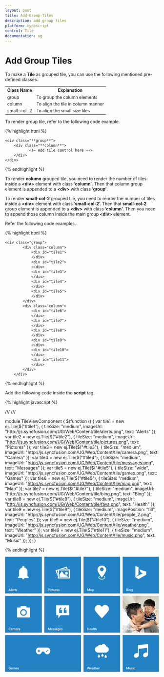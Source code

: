 ```yaml
---
layout: post
title: Add-Group-Tiles
description: add group tiles
platform: typescript
control: Tile
documentation: ug
---
```


# Add Group Tiles

To make a **Tile** as grouped tile, you can use the following mentioned pre-defined classes.

<table>
<tr>
<th>
Class Name</th><th>
Explanation</th></tr>
<tr>
<td>
group</td><td>
To group the column elements</td></tr>
<tr>
<td>
column</td><td>
To align the tile in column manner</td></tr>
<tr>
<td>
small-col-2</td><td>
To align the small size tiles</td></tr>
</table>

To render group tile, refer to the following code example.

{% highlight html %}

    <div class="**group**">
        <div class="**column**">
               <!— Add tile control here -->
        </div>
    </div>

{% endhighlight %}

To render **column** grouped tile, you need to render the number of tiles inside a **&lt;div&gt;** element with class ‘**column’**. Then that column group element is appended to a **&lt;div&gt;** with class ‘**group’**.     

To render **small-col-2** grouped tile, you need to render the number of tiles inside a **&lt;div&gt;** element with class ‘**small-col-2**’. Then that **small-col-2** group element is appended to a **&lt;div&gt;** with class ‘**column’**. Then you need to append those column inside the main group **&lt;div&gt;** element.                                                     

 Refer the following code examples.

{% highlight html %}
    
    <div class="group">
            <div class="column">
                <div id="tile1">
                </div>
                <div id="tile2">
                </div>
                <div id="tile3">
                </div>
                <div id="tile4">
                </div>
                <div id="tile5">
                </div>
            </div>
            <div class="column">
                <div id="tile6">
                </div>
                <div id="tile7">
                </div>
                <div id="tile8">
                </div>
                <div id="tile9">
                </div>
                <div id="tile10">
                </div>
                <div id="tile11">
                </div>
            </div>
        </div>

{% endhighlight %}

Add the following code inside the **script** tag.

{% highlight javascript %}  
       
/// <reference path="tsfiles/jquery.d.ts" />
 /// <reference path="tsfiles/ej.web.all.d.ts" />

module TileViewComponent {
    $(function () {
        var tile1 = new ej.Tile($("#tile1"), {
            tileSize: "medium", 
            imageUrl: "http://js.syncfusion.com/UG/Web/Content/tile/alerts.png",
            text: "Alerts"
        });
       var tile2 = new ej.Tile($("#tile2"), {
            tileSize: "medium", 
            imageUrl: "http://js.syncfusion.com/UG/Web/Content/tile/pictures.png",
            text: "Pictures"
        });
        var tile3 = new ej.Tile($("#tile3"), {
            tileSize: "medium", 
            imageUrl: "http://js.syncfusion.com/UG/Web/Content/tile/camera.png",
            text: "Camera"
        });
       var tile4 = new ej.Tile($("#tile4"), {
            tileSize: "medium", 
            imageUrl: "http://js.syncfusion.com/UG/Web/Content/tile/messages.png",
            text: "Messages"
        });
        var tile5 = new ej.Tile($("#tile5"), {
            tileSize: "wide", 
            imageUrl: "http://js.syncfusion.com/UG/Web/Content/tile/games.png",
            text: "Games"
        });
        var tile6 = new ej.Tile($("#tile6"), {
            tileSize: "medium", 
            imageUrl: "http://js.syncfusion.com/UG/Web/Content/tile/map.png",
            text: "Map"
        });
       var tile7 = new ej.Tile($("#tile7"), {	 
            tileSize: "medium", 
            imageUrl: "http://js.syncfusion.com/UG/Web/Content/tile/bing.png",
            text: "Bing"
        });
       var tile8 = new ej.Tile($("#tile8"), {
            tileSize: "medium", 
            imageUrl: "http://js.syncfusion.com/UG/Web/Content/tile/favs.png",
            text: "Health"
        });
        var tile9 = new ej.Tile($("#tile9"), {
            tileSize: "medium", imagePosition: "fill",
            imageUrl: "http://js.syncfusion.com/UG/Web/Content/tile/people_2.png",
            text: "Peoples"
        });
        var tile9 = new ej.Tile($("#tile10"), {
            tileSize: "medium", 
            imageUrl: "http://js.syncfusion.com/UG/Web/Content/tile/weather.png",
            text: "Weather"
        });
       var tile9 = new ej.Tile($("#tile11"), {
            tileSize: "medium", 
            imageUrl: "http://js.syncfusion.com/UG/Web/Content/tile/music.png",
            text: "Music"
        });
    });
}

{% endhighlight %}



![](Add-Group-Tiles_images/Add-Group-Tiles_img1.png)

